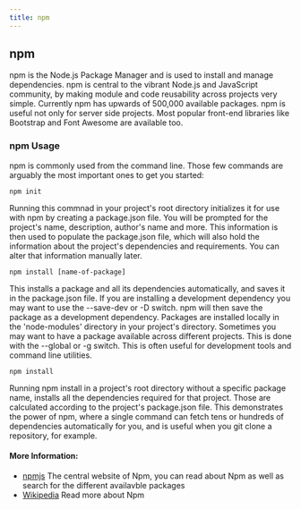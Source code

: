 ```yaml
---
title: npm
---
```

## npm

npm is the Node.js Package Manager and is used to install and manage dependencies.
npm is central to the vibrant Node.js and JavaScript community, by making module and code reusability across projects very simple.
Currently npm has upwards of 500,000 available packages.
npm is useful not only for server side projects. Most popular front-end libraries like Bootstrap and Font Awesome are available too.

### npm Usage

npm is commonly used from the command line. Those few commands are arguably the most important ones to get you started:
```
npm init
```
Running this commnad in your project's root directory initializes it for use with npm by creating a package.json file. You will be prompted for the project's name, description, author's name and more. This information is then used to populate the package.json file, which will also hold the information about the project's dependencies and requirements. You can alter that information manually later.
```
npm install [name-of-package]
```
This installs a package and all its dependencies automatically, and saves it in the package.json file. If you are installing a development dependency you may want to use the --save-dev or -D switch. npm will then save the package as a development dependency.
Packages are installed locally in the 'node-modules' directory in your project's directory. Sometimes you may want to have a package available across different projects. This is done with the --global or -g switch. This is often useful for development tools and command line utilities.
```
npm install
```
Running npm install in a project's root directory without a specific package name, installs all the dependencies required for that project. Those are calculated according to the project's package.json file. This demonstrates the power of npm, where a single command can fetch tens or hundreds of dependencies automatically for you, and is useful when you git clone a repository, for example.

#### More Information:
* [npmjs](https://www.npmjs.com) The central website of Npm, you can read about Npm as well as search for the different availavble packages
* [Wikipedia](https://en.wikipedia.org/wiki/Npm_(software)) Read more about Npm
